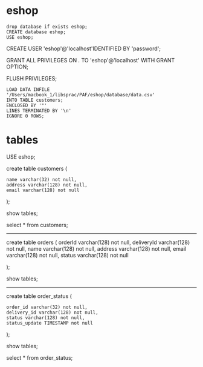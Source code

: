 # eshop
```
drop database if exists eshop;
CREATE database eshop;
USE eshop;

```

CREATE USER 'eshop'@'localhost'IDENTIFIED BY 'password';

GRANT ALL PRIVILEGES ON *.* TO 'eshop'@'localhost' WITH GRANT OPTION;

FLUSH PRIVILEGES;

```
LOAD DATA INFILE '/Users/macbook_1/libsprac/PAF/eshop/database/data.csv' 
INTO TABLE customers;
ENCLOSED BY '"'
LINES TERMINATED BY '\n'
IGNORE 0 ROWS;
```

# tables


USE eshop;

create table customers (

	name varchar(32) not null, 
	address varchar(128) not null,
    email varchar(128) not null
);

show tables;

select * from customers;

---

create table orders (
	orderId varchar(128) not null,
	deliveryId varchar(128) not null,
	name varchar(128) not null,
	address varchar(128) not null,
	email varchar(128) not null,
	status varchar(128) not null
    
);

show tables;

---

create table order_status (

	order_id varchar(32) not null, 
	delivery_id varchar(128) not null,
    status varchar(128) not null,
    status_update TIMESTAMP not null
);

show tables;

select * from order_status;


```

